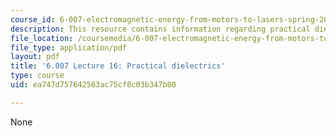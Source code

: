 ```yaml
---
course_id: 6-007-electromagnetic-energy-from-motors-to-lasers-spring-2011
description: This resource contains information regarding practical dielectrics.
file_location: /coursemedia/6-007-electromagnetic-energy-from-motors-to-lasers-spring-2011/ea747d757642563ac75cf8c03b347b00_MIT6_007S11_lec16.pdf
file_type: application/pdf
layout: pdf
title: '6.007 Lecture 16: Practical dielectrics'
type: course
uid: ea747d757642563ac75cf8c03b347b00

---
```

None